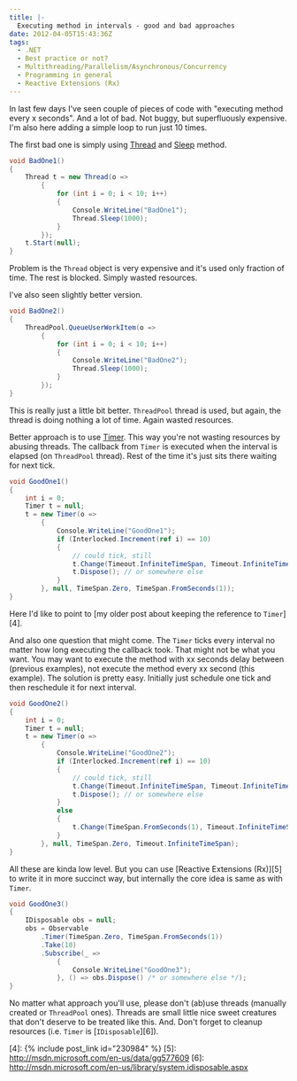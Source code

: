 ```yaml
---
title: |-
  Executing method in intervals - good and bad approaches
date: 2012-04-05T15:43:36Z
tags:
  - .NET
  - Best practice or not?
  - Multithreading/Parallelism/Asynchronous/Concurrency
  - Programming in general
  - Reactive Extensions (Rx)
---
```

In last few days I've seen couple of pieces of code with "executing method every x seconds". And a lot of bad. Not buggy, but superfluously expensive. I'm also here adding a simple loop to run just 10 times.

The first bad one is simply using [Thread][1] and [Sleep][2] method.

```csharp
void BadOne1()
{
	Thread t = new Thread(o =>
		{
			for (int i = 0; i < 10; i++)
			{
				Console.WriteLine("BadOne1");
				Thread.Sleep(1000);
			}
		});
	t.Start(null);
}
```

Problem is the `Thread` object is very expensive and it's used only fraction of time. The rest is blocked. Simply wasted resources.

I've also seen slightly better version.

```csharp
void BadOne2()
{
	ThreadPool.QueueUserWorkItem(o =>
		{
			for (int i = 0; i < 10; i++)
			{
				Console.WriteLine("BadOne2");
				Thread.Sleep(1000);
			}
		});
}
```

This is really just a little bit better. `ThreadPool` thread is used, but again, the thread is doing nothing a lot of time. Again wasted resources.

Better approach is to use [Timer][3]. This way you're not wasting resources by abusing threads. The callback from `Timer` is executed when the interval is elapsed (on `ThreadPool` thread). Rest of the time it's just sits there waiting for next tick.

```csharp
void GoodOne1()
{
	int i = 0;
	Timer t = null;
	t = new Timer(o =>
		{
			Console.WriteLine("GoodOne1");
			if (Interlocked.Increment(ref i) == 10)
			{
				// could tick, still
				t.Change(Timeout.InfiniteTimeSpan, Timeout.InfiniteTimeSpan);
				t.Dispose(); // or somewhere else
			}
		}, null, TimeSpan.Zero, TimeSpan.FromSeconds(1));
}
```

Here I'd like to point to [my older post about keeping the reference to `Timer`][4].

And also one question that might come. The `Timer` ticks every interval no matter how long executing the callback took. That might not be what you want. You may want to execute the method with xx seconds delay between (previous examples), not execute the method every xx second (this example). The solution is pretty easy. Initially just schedule one tick and then reschedule it for next interval.

```csharp
void GoodOne2()
{
	int i = 0;
	Timer t = null;
	t = new Timer(o =>
		{
			Console.WriteLine("GoodOne2");
			if (Interlocked.Increment(ref i) == 10)
			{
				// could tick, still
				t.Change(Timeout.InfiniteTimeSpan, Timeout.InfiniteTimeSpan);
				t.Dispose(); // or somewhere else
			}
			else
			{
				t.Change(TimeSpan.FromSeconds(1), Timeout.InfiniteTimeSpan);
			}
		}, null, TimeSpan.Zero, Timeout.InfiniteTimeSpan);
}
```

All these are kinda low level. But you can use [Reactive Extensions (Rx)][5] to write it in more succinct way, but internally the core idea is same as with `Timer`.

```csharp
void GoodOne3()
{
	IDisposable obs = null;
	obs = Observable
		.Timer(TimeSpan.Zero, TimeSpan.FromSeconds(1))
		.Take(10)
		.Subscribe(_ =>
			{
				Console.WriteLine("GoodOne3");
			}, () => obs.Dispose() /* or somewhere else */);
}
```

No matter what approach you'll use, please don't (ab)use threads (manually created or `ThreadPool` ones). Threads are small little nice sweet creatures that don't deserve to be treated like this. And. Don't forget to cleanup resources (i.e. `Timer` is [`IDisposable`][6]).

[1]: http://msdn.microsoft.com/en-us/library/system.threading.thread.aspx
[2]: http://msdn.microsoft.com/en-us/library/system.threading.thread.sleep.aspx
[3]: http://msdn.microsoft.com/en-us/library/system.threading.timer.aspx
[4]: {% include post_link id="230984" %}
[5]: http://msdn.microsoft.com/en-us/data/gg577609
[6]: http://msdn.microsoft.com/en-us/library/system.idisposable.aspx